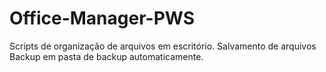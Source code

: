 # Office-Manager-PWS
Scripts de organização de arquivos em escritório. Salvamento de arquivos Backup em pasta de backup automaticamente.
